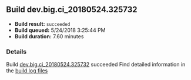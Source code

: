 ## Build dev.big.ci_20180524.325732
- **Build result:** `succeeded`
- **Build queued:** 5/24/2018 3:25:44 PM
- **Build duration:** 7.60 minutes
### Details
Build [dev.big.ci_20180524.325732](https://winappstudio.visualstudio.com/web/build.aspx?pcguid=a4ef43be-68ce-4195-a619-079b4d9834c2&builduri=vstfs%3a%2f%2f%2fBuild%2fBuild%2f25732) succeeded
Find detailed information in the [build log files](https://uwpctdiags.blob.core.windows.net/buildlogs/dev.big.ci_20180524.325732_logs.zip)
